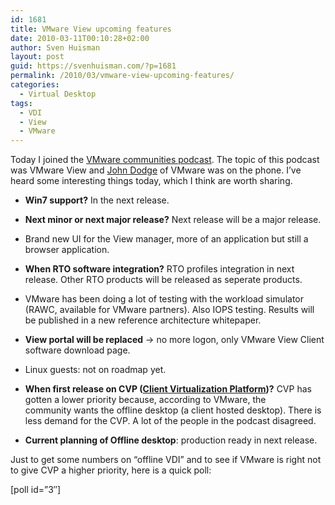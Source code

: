 ```yaml
---
id: 1681
title: VMware View upcoming features
date: 2010-03-11T00:10:28+02:00
author: Sven Huisman
layout: post
guid: https://svenhuisman.com/?p=1681
permalink: /2010/03/vmware-view-upcoming-features/
categories:
  - Virtual Desktop
tags:
  - VDI
  - View
  - VMware
---
```

Today I joined the <a title="VMware podcast" href="https://www.talkshoe.com/talkshoe/web/talkCast.jsp?masterId=19367" target="_blank">VMware communities podcast</a>. The topic of this podcast was VMware View and <a title="VDIInfo" href="https://www.twitter.com/VDIInfo" target="_blank">John Dodge</a> of VMware was on the phone. I&#8217;ve heard some interesting things today, which I think are worth sharing.

  * **Win7 support?** In the next release.<!--more-->

  * **Next minor or next major release?** Next release will be a major release.
  * Brand new UI for the View manager, more of an application but still a browser application.
  * **When RTO software integration?** RTO profiles integration in next release. Other RTO products will be released as seperate products.
  * VMware has been doing a lot of testing with the workload simulator (RAWC, available for VMware partners). Also IOPS testing. Results will be published in a new reference architecture whitepaper.
  * **View portal will be replaced** -> no more logon, only VMware View Client software download page.
  * Linux guests: not on roadmap yet.
  * **When first release on CVP (**<a title="CVP" href="https://www.vmware.com/company/news/releases/cvp-intel-vmworld.html" target="_blank"><strong>Client Virtualization Platform</strong></a>**)?** CVP has gotten a lower priority because, according to VMware, the community wants the offline desktop (a client hosted desktop). There is less demand for the CVP. A lot of the people in the podcast disagreed.
  * **Current planning of Offline desktop**: production ready in next release.

Just to get some numbers on &#8220;offline VDI&#8221; and to see if VMware is right not to give CVP a higher priority, here is a quick poll:

[poll id=&#8221;3&#8243;]